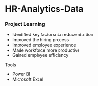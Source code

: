 # HR-Analytics-Data

### Project Learning

* Identified key factorsnto reduce attrition
* Improved the hiring process
* Improved employee experience
* Made workforce more productive
* Gained employee efficiency

Tools

* Power BI
* Microsoft Excel

